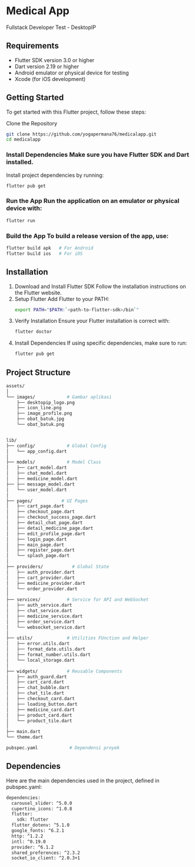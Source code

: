 # Medical App

Fullstack Developer Test - DesktopIP

## Requirements

- Flutter SDK version 3.0 or higher
- Dart version 2.19 or higher
- Android emulator or physical device for testing
- Xcode (for iOS development)

## Getting Started

To get started with this Flutter project, follow these steps:

Clone the Repository

```sh
git clone https://github.com/yogapermana76/medicalapp.git
cd medicalapp

```

### Install Dependencies Make sure you have Flutter SDK and Dart installed.

Install project dependencies by running:

```sh
flutter pub get
```

### Run the App Run the application on an emulator or physical device with:

```sh
flutter run
```

### Build the App To build a release version of the app, use:

```sh
flutter build apk   # For Android
flutter build ios   # For iOS
```

## Installation

1. Download and Install Flutter SDK Follow the installation instructions on the Flutter website.
2. Setup Flutter Add Flutter to your PATH:
   ```sh
   export PATH="$PATH:`<path-to-flutter-sdk>/bin`"
   ```
3. Verify Installation Ensure your Flutter installation is correct with:
   ```sh
   flutter doctor
   ```
4. Install Dependencies If using specific dependencies, make sure to run:
   ```sh
   flutter pub get
   ```

## Project Structure

```sh
assets/
│
└── images/            # Gambar aplikasi
    ├── desktopip_logo.png
    ├── icon_line.png
    ├── image_profile.png
    ├── obat_batuk.jpg
    └── obat_batuk.png


lib/
├── config/            # Global Config
│   └── app_config.dart
│
├── models/            # Model Class
│   ├── cart_model.dart
│   ├── chat_model.dart
│   ├── medicine_model.dart
├── ├── message_model.dart
│   └── user_model.dart
│
├── pages/           # UI Pages
│   ├── cart_page.dart
│   ├── checkout_page.dart
│   ├── checkout_success_page.dart
│   ├── detail_chat_page.dart
│   ├── detail_medicine_page.dart
│   ├── edit_profile_page.dart
│   ├── login_page.dart
│   ├── main_page.dart
│   ├── register_page.dart
│   └── splash_page.dart
│
├── providers/           # Global State
│   ├── auth_provider.dart
│   ├── cart_provider.dart
│   ├── medicine_provider.dart
│   └── order_provider.dart
│
├── services/          # Service for API and WebSocket
│   ├── auth_service.dart
│   ├── chat_service.dart
│   ├── medicine_service.dart
│   ├── order_service.dart
│   └── websocket_service.dart
│
├── utils/             # Utilities FUnction and Helper
│   ├── error.utils.dart
│   ├── format_date.utils.dart
│   ├── format_number.utils.dart
│   └── local_storage.dart
│
├── widgets/           # Reusable Components
│   ├── auth_guard.dart
│   ├── cart_card.dart
│   ├── chat_bubble.dart
│   ├── chat_tile.dart
│   ├── checkout_card.dart
│   ├── loading_button.dart
│   ├── medicine_card.dart
│   ├── product_card.dart
│   └── product_tile.dart
│
├── main.dart
└── theme.dart

pubspec.yaml            # Dependensi proyek
```

## Dependencies

Here are the main dependencies used in the project, defined in pubspec.yaml:

```sh
dependencies:
  carousel_slider: ^5.0.0
  cupertino_icons: ^1.0.8
  flutter:
    sdk: flutter
  flutter_dotenv: ^5.1.0
  google_fonts: ^6.2.1
  http: ^1.2.2
  intl: ^0.19.0
  provider: ^6.1.2
  shared_preferences: ^2.3.2
  socket_io_client: ^2.0.3+1
```
